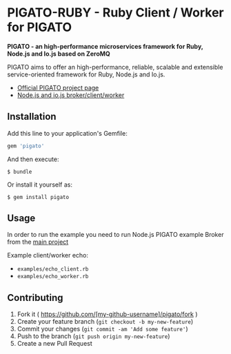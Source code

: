 # PIGATO-RUBY - Ruby Client / Worker for PIGATO

**PIGATO - an high-performance microservices framework for Ruby, Node.js and Io.js based on ZeroMQ**

PIGATO aims to offer an high-performance, reliable, scalable and extensible service-oriented framework for Ruby, Node.js and Io.js.

* [Official PIGATO project page](http://prdn.github.io/pigato/) 
* [Node.js and io.js broker/client/worker](https://github.com/prdn/pigato)

## Installation

Add this line to your application's Gemfile:

```ruby
gem 'pigato'
```

And then execute:

    $ bundle

Or install it yourself as:

    $ gem install pigato

## Usage

In order to run the example you need to run Node.js PIGATO example Broker from the [main project](https://github.com/prdn/pigato/tree/master/examples)

Example client/worker echo:

* `examples/echo_client.rb`
* `examples/echo_worker.rb`

## Contributing

1. Fork it ( https://github.com/[my-github-username]/pigato/fork )
2. Create your feature branch (`git checkout -b my-new-feature`)
3. Commit your changes (`git commit -am 'Add some feature'`)
4. Push to the branch (`git push origin my-new-feature`)
5. Create a new Pull Request
